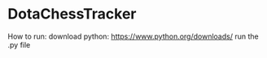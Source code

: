 # DotaChessTracker

How to run:
download python: https://www.python.org/downloads/
run the .py file
